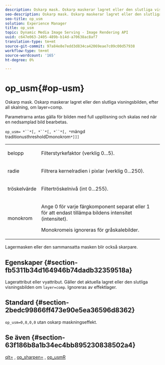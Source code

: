 ```yaml
---
description: Oskarp mask. Oskarp maskerar lagret eller den slutliga visningsbilden, efter all skalning, om layer=comp.
seo-description: Oskarp mask. Oskarp maskerar lagret eller den slutliga visningsbilden, efter all skalning, om layer=comp.
seo-title: op_usm
solution: Experience Manager
title: op_usm
topic: Dynamic Media Image Serving - Image Rendering API
uuid: c647e063-2405-489b-b14d-a70638ac8af7
translation-type: tm+mt
source-git-commit: 97a84e8e7edd3d834ca42069eae7c09c00d57938
workflow-type: tm+mt
source-wordcount: '165'
ht-degree: 0%

---
```



# op_usm{#op-usm}

Oskarp mask. Oskarp maskerar lagret eller den slutliga visningsbilden, efter all skalning, om layer=comp.

Parametrarna antas gälla för bilden med full upplösning och skalas ned när en nedsamplad bild bearbetas.

`op_usm= *``*[, *``*[, *``*[, *`mängd traditionusthresholdDmonokrom`*]]]`

<table id="simpletable_0697E3BCB45F41C494D93A6017ADD2BF"> 
 <tr class="strow"> 
  <td class="stentry"> <p><span class="codeph"><span class="varname"> belopp</span></span> </p></td> 
  <td class="stentry"> <p>Filterstyrkefaktor (verklig 0...5). </p></td> 
 </tr> 
 <tr class="strow"> 
  <td class="stentry"> <p><span class="codeph"><span class="varname"> radie</span></span> </p></td> 
  <td class="stentry"> <p>Filtrera kernelradien i pixlar (verklig 0...250). </p></td> 
 </tr> 
 <tr class="strow"> 
  <td class="stentry"> <p><span class="codeph"><span class="varname"> tröskelvärde</span></span> </p></td> 
  <td class="stentry"> <p>Filtertröskelnivå (int 0...255). </p></td> 
 </tr> 
 <tr class="strow"> 
  <td class="stentry"> <p><span class="codeph"><span class="varname"> monokrom</span></span> </p></td> 
  <td class="stentry"> <p>Ange 0 för varje färgkomponent separat eller 1 för att endast tillämpa bildens intensitet (intensitet). </p> <p> <span class="codeph"><span class="varname"> Monokromeis </span></span> ignoreras för gråskalebilder. </p></td> 
 </tr> 
</table>

Lagermasken eller den sammansatta masken blir också skarpare.

## Egenskaper {#section-fb5311b34d164946b74dadb32359518a}

Lagerattribut eller vyattribut. Gäller det aktuella lagret eller den slutliga visningsbilden om `layer=comp`. Ignoreras av effektlager.

## Standard {#section-2bedc99866ff473e90e5ea36596d8362}

`op_usm=0,0,0,0` utan oskarp maskningseffekt.

## Se även {#section-63f186b8a1b34ec4bb895230838502a4}

[qlt=](../../../../../is-api/http-ref/image-serving-api-ref/c-http-protocol-reference/c-command-reference/r-is-http-qlt.md#reference-f69ed0758c784b0385d979820546d352) ,  [op_sharpen=](../../../../../is-api/http-ref/image-serving-api-ref/c-http-protocol-reference/c-command-reference/r-op-sharpen.md#reference-c32573230c6140f883efdaa201ea8541) ,  [op_usmR](../../../../../is-api/http-ref/image-serving-api-ref/c-http-protocol-reference/c-command-reference/r-op-usmr.md#reference-c0168bc1e3a24370883670c09bcb0fef)
